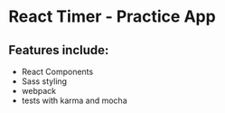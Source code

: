 # React Timer - Practice App

## Features include:
* React Components
* Sass styling
* webpack
* tests with karma and mocha

